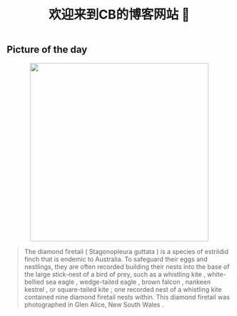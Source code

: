 
    
<div style="display:flex;justify-content: center; align-items:center;">
<h1>   欢迎来到CB的博客网站 👋</h1>
</div>

 
<h2> Picture of the day</h2>


<div style="display:flex;justify-content: center; align-items:center;">
    <img width=400px src="https://upload.wikimedia.org/wikipedia/commons/thumb/8/8b/Stagonopleura_guttata_1_-_Glen_Alice.jpg/600px-Stagonopleura_guttata_1_-_Glen_Alice.jpg"/>
</div>



      
> The  diamond firetail  ( Stagonopleura guttata ) is a species of  estrildid finch  that is endemic to Australia. To safeguard their eggs and nestlings, they are often recorded building their nests into the base of the large stick-nest of a bird of prey, such as a  whistling kite ,  white-bellied sea eagle ,  wedge-tailed eagle ,  brown falcon ,  nankeen kestrel , or  square-tailed kite ; one recorded nest of a whistling kite contained nine diamond firetail nests within. This diamond firetail was photographed in  Glen Alice, New South Wales .

  